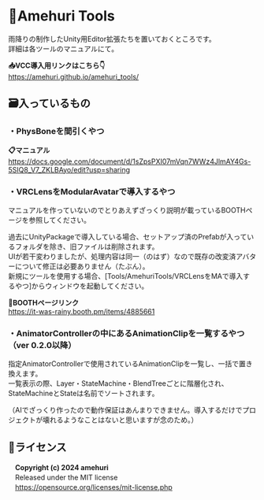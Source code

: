 # 🧰Amehuri Tools
雨降りの制作したUnity用Editor拡張たちを置いておくところです。  
詳細は各ツールのマニュアルにて。  
  
**📥VCC導入用リンクはこちら👇**  
https://amehuri.github.io/amehuri_tools/  
  
## 🗃️入っているもの
### ・PhysBoneを間引くやつ
**📋マニュアル**  
https://docs.google.com/document/d/1sZpsPXI07mVqn7WWz4JlmAY4Gs-5SIQ8_V7_ZKLBAyo/edit?usp=sharing  
### ・VRCLensをModularAvatarで導入するやつ  
マニュアルを作っていないのでとりあえずざっくり説明が載っているBOOTHページを参照してください。  

  
過去にUnityPackageで導入している場合、セットアップ済のPrefabが入っているフォルダを除き、旧ファイルは削除されます。  
UIが若干変わりましたが、処理内容は同一（のはず）なので既存の改変済アバターについて修正は必要ありません（たぶん）。  
新規にツールを使用する場合、[Tools/AmehuriTools/VRCLensをMAで導入するやつ]からウィンドウを起動してください。
  
**🐫BOOTHページリンク**  
https://it-was-rainy.booth.pm/items/4885661  
### ・AnimatorControllerの中にあるAnimationClipを一覧するやつ（ver 0.2.0以降）
指定AnimatorControllerで使用されているAnimationClipを一覧し、一括で置き換えます。  
一覧表示の際、Layer・StateMachine・BlendTreeごとに階層化され、StateMachineとStateは名前でソートされます。  

（AIでざっくり作ったので動作保証はあんまりできません。導入するだけでプロジェクトが壊れるようなことはないと思いますが念のため。）
  
## 📄ライセンス
　**Copyright (c) 2024 amehuri**  
　Released under the MIT license  
　https://opensource.org/licenses/mit-license.php
